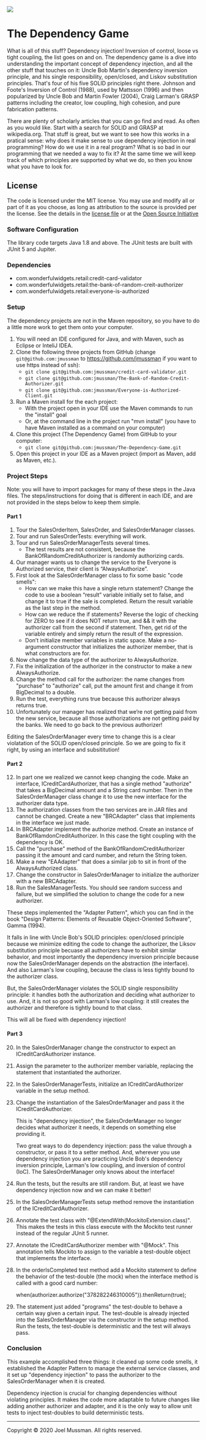 ![](.common/joels-private-stock.png?raw=true)

# The Dependency Game

What is all of this stuff? Dependency injection! Inversion of control, loose vs tight coupling, the list
goes on and on.
The dependency game is a dive into understanding the important concept of dependency injection, and all the other stuff that touches on it:
Uncle Bob Martin's dependency inversion principle, and his single responsibility, open/closed, and Liskov substitution
principles. That's four of his five SOLID principles right there.
Johnson and Foote's Inversion of Control (1988), used by Mattsson (1996) and then popularized by Uncle Bob and Martin Fowler (2004),
Craig Larman's GRASP patterns including the creator, low coupling, high cohesion, and pure fabrication patterns.

There are plenty of scholarly articles that you can go find and read. As often as you would like.
Start with a search for SOLID and GRASP at wikipedia.org.
That stuff is great, but we want to see how this works in a pratical sense:
why does it make sense to use dependency injection in real programming?
How do we use it in a real program?
What is so bad in our programming that we needed a way to fix it?
At the same time we will keep track of which principles are supported by what we do,
so then you know what you have to look for.

## License

The code is licensed under the MIT license. You may use and modify all or part of it as you choose, as long as attribution to the source is provided per the license. See the details in the [license file](./LICENSE.md) or at the [Open Source Initiative](https://opensource.org/licenses/MIT)

### Software Configuration

The library code targets Java 1.8 and above. The JUnit tests are built with JUnit 5 and Jupiter.

### Dependencies

* com.wonderfulwidgets.retail:credit-card-validator
* com.wonderfulwidgets.retail:the-bank-of-random-creit-authorizer
* com.wonderfulwidgets.retail:everyone-is-authorized

### Setup

The dependency projects are not in the Maven repository, so you have to do a little more work to get them
onto your computer. 

1. You will need an IDE configured for Java, and with Maven, such as Eclipse or InteliJ IDEA.
2. Clone the following three projects from GitHub (change `git@github.com:jmussman` to
   https://github.com/jmussman if you want to use https instead of ssh):
    * `git clone git@github.com:jmussman/credit-card-validator.git`
    * `git clone git@github.com:jmussman/The-Bank-of-Random-Credit-Authorizer.git` 
    * `git clone git@github.com:jmussman/Everyone-is-Authorized-Client.git`
3. Run a Maven install for the each project:
    * With the project open in your IDE use the Maven commands to run the "install" goal
    * Or, at the command line in the project run "mvn install" (you have to have Maven installed as a command on your computer)
4. Clone this project (The Dependency Game) from GitHub to your computer:
    * `git clone git@github.com:jmussman/The-Dependency-Game.git` 
5. Open this project in your IDE as a Maven project (import as Maven, add as Maven, etc.).

### Project Steps

Note: you will have to import packages for many of these steps in the Java files.
The steps/instructions for doing that is different in each IDE, and are not provided in the steps below to keep them simple.

#### Part 1

1. Tour the SalesOrderItem, SalesOrder, and SalesOrderManager classes.
2. Tour and run SalesOrderTests: everything will work.
3. Tour and run SalesOrderManagerTests several times.
    * The test results are not consistent, because the BankOfRandomCreditAuthorizer is randomly authorizing cards.
4. Our manager wants us to change the service to the Everyone is Authorized service, their client is “AlwaysAuthorize”.
5. First look at the SalesOrderManager class to fix some basic "code smells":
    * How can we make this have a single return statement?
    Change the code to use a boolean “result” variable initially set to false,
    and change it to true if the sale is completed.
    Return the result variable as the last step in the method.
    * How can we reduce the if statements?
    Reverse the logic of checking for ZERO to see if it does NOT return true, and && it with the authorizer call
    from the second if statement.
    Then,  get rid of the variable entirely and simply return the result of the expression.
    * Don’t initialize member variables in static space.
    Make a no-argument constructor that initializes the authorizer member, that is what constructors
    are for.
6. Now change the data type of the authorizer to AlwaysAuthorize.
7. Fix the initialization of the authorizer in the constructor to make a new AlwaysAuthorize.
8. Change the method call for the authorizer:
   the name changes from "purchase" to "authorize" call, put the amount first and change it from BigDecimal to a double.
9. Run the test, everything runs true because this authorizer always returns true.
10.	Unfortunately our manager has realized that we’re not getting paid from the new service,
    because all those authorizations are not getting paid by the banks.
    We need to go back to the previous authorizer!
    
Editing the SalesOrderManager every time to change this is a clear violatation of the SOLID open/closed principle.
So we are going to fix it right, by using an interface and subsititution! 	

#### Part 2

12.	In part one we realized we cannot keep changing the code.
Make an interface, ICreditCardAuthorizer, that has a single method "authorize" that takes a BigDecimal amount
and a String card number.
Then in the SalesOrderManager class change it to use the new interface for the authorizer data type.
13. The authorization classes from the two services are in JAR files and cannot be changed. Create a new "BRCAdapter" class that implements in the interface we just made.
14. In BRCAdapter implement the authorize method. Create an instance of BankOfRamdonCreditAuthorizer. In this case the tight coupling with the dependency is OK.
15. Call the "purchase" method of the BankOfRandomCreditAuthorizer passing it the amount and card number, and return the String token.
16. Make a new "EAAdapter" that does a similar job to sit in front of the AlwaysAuthorized class.
17.	Change the constructor in SalesOrderManager to initialize the authorizer with a new BRCAdapter.
18. Run the SalesManagerTests.
    You should see random success and failure, but we simplified the solution to change the code
    for a new authorizer.
    
These steps implemented the "Adapter Pattern", which you can find in the book
"Design Patterns: Elements of Reusable Object-Oriented Software", Gamma (1994).

It falls in line with Uncle Bob's SOLID principles:
open/closed principle because we minimize editing the code to change the authorizer,
the Liksov substitution principle becuase all authorizers have to exhibit similar behavior,
and most importantly the dependency inversion principle because now the
SalesOrderManager depends on the abstraction (the interface).
And also Larman's low coupling, because the class is less tightly bound to the authorizer class.

But, the SalesOrderManager violates the SOLID single responsibility principle:
it handles both the authorization and deciding what authorizer to use.
And, it is not so good with Larman's low coupling:
it still creates the authorizer and therefore is tightly bound to that class.

This will all be fixed with dependency injection!

#### Part 3

20. In the SalesOrderManager change the constructor to expect an ICreditCardAuthorizer instance.
21. Assign the parameter to the authorizer member variable, replacing the statement that instantiated the authorizer.
22. In the SalesOrderManagerTests, initialize an ICreditCardAuthorizer variable in the setup method.
23. Change the instantiation of the SalesOrderManager and pass it the ICreditCardAuthorizer.

    This is "dependency injection", the SalesOrderManager no longer decides what authorizer it needs,
    it depends on something else providing it.

    Two great ways to do dependency injection: pass the value through a constructor,
    or pass it to a setter method.
    And, wherever you use dependency injection you are practicing Uncle Bob's dependency inversion principle, Larman's
    low coupling, and inversion of control (IoC).
    The SalesOrderManager only knows about the interface!

24. Run the tests, but the results are still random.
    But, at least we have dependency injection now and we can make it better!
25. In the SalesOrderManagerTests setup method remove the instantiation of the ICreditCardAuthorizer.
26. Annotate the test class with "@ExtendWith(MockitoExtension.class)".
    This makes the tests in this class execute with the Mockito test runner instead of the regular JUnit 5 runner.
27. Annotate the ICreditCardAuthorizer member with "@Mock".
    This annotation tells Mockito to assign to the variable a test-double object that implements the interface.
28. In the orderIsCompleted test method add a Mockito statement to define the behavior of the test-double (the mock)
    when the interface method is called with a good card number:
    
    when(authorizer.authorize("378282246310005")).thenReturn(true);
    
29. The statement just added "programs" the test-double to behave a certain way given a certain input.
    The test-double is already injected into the SalesOrderManager via the constructor in the setup method.
    Run the tests, the test-double is deterministic and the test will always pass.

### Conclusion

This example accomplished three things:
it cleaned up some code smells, it established the Adapter Pattern 
to manage the external service classes,
and it set up "dependency injection" to pass the authorizer
to the SalesOrderManager when it is created.

Dependency injection is crucial for changing dependencies without violating principles.
It makes the code more adaptable to future changes like adding another authorizer and adapter,
and it is the only way to allow unit tests to inject test-doubles to build deterministic tests.

<hr>
Copyright © 2020 Joel Mussman. All rights reserved.